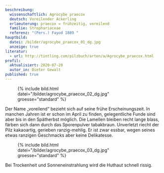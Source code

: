 ```yaml
---
beschreibung:
  wissenschaftlich: Agrocybe praecox
  deutsch: Voreilender Ackerling
  erlaeuterung: praecox = frühzeitig, voreilend
  familie: Strophariaceae
  referenz: "(Pers.) Fayod 1889 "
hauptbild:
  datei: /bilder/agrocybe_praecox_01_dg.jpg
  anzeige: true
literatur:
  - url: http://tintling.com/pilzbuch/arten/a/Agrocybe_praecox.html
profil:
  aktualisiert: 2020-07-20
  autor_in: Dieter Gewalt
published: true
---
```

<figure>{% include bild.html datei="/bilder/agrocybe_praecox_02_dg.jpg" groesse="standard" %}</figure>

Der Name „voreilend“ bezieht sich auf seine frühe Erscheinungszeit. In manchen Jahren ist er schon im April zu finden, gelegentliche Funde sind aber bis in den Spätherbst möglich. Die Lamellen bleiben recht lange blass, färben sich dann durch das Sporenpulver tabakbraun. Unverletzt riecht der Pilz kakaoartig, gerieben ranzig-mehlig. Er ist zwar essbar, wegen seines etwas ranzigen Geschmacks aber keine Delikatesse.

<figure>{% include bild.html datei="/bilder/agrocybe_praecox_03_dg.jpg" groesse="standard" %}</figure>

Bei Trockenheit und Sonneneinstrahlung wird die Huthaut schnell rissig.




